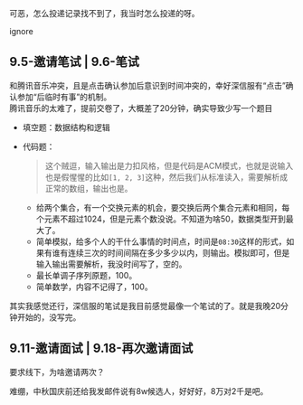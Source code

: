 可恶，怎么投递记录找不到了，我当时怎么投递的呀。

ignore

## 9.5-邀请笔试 | 9.6-笔试

和腾讯音乐冲突，且是点击确认参加后意识到时间冲突的，幸好深信服有“点击”确认参加“后临时有事”的机制。  
腾讯音乐的太难了，提前交卷了，大概差了20分钟，确实导致少写一个题目  

+ 填空题：数据结构和逻辑
+ 代码题：
	>这个贼逗，输入输出是力扣风格，但是代码是ACM模式，也就是说输入也是假惺惺的比如`[1, 2, 3]`这种，然后我们从标准读入，需要解析成正常的数组，输出也是。
	
	+ 给两个集合，有一个交换元素的机会，要交换后两个集合元素和相同，每个元素不超过1024，但是元素个数没说。不知道为啥50，数据类型开到最大了。
	+ 简单模拟，给多个人的干什么事情的时间点，时间是`08:30`这样的形式，如果有谁有连续三次的时间间隔在多少多少以内，则输出。模拟即可，但是输入输出需要解析，我没时间写了，空的。
	+ 最长单调子序列原题，100。
	+ 简单数学，内容不记得了，100。

其实我感觉还行，深信服的笔试是我目前感觉最像一个笔试的了。就是我晚20分钟开始的，没写完。

## 9.11-邀请面试 | 9.18-再次邀请面试

要求线下，为啥邀请两次？

难绷，中秋国庆前还给我发邮件说有8w候选人，好好好，8万对2千是吧。
